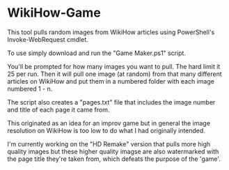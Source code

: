 # WikiHow-Game
This tool pulls random images from WikiHow articles using PowerShell's Invoke-WebRequest cmdlet.

To use simply download and run the "Game Maker.ps1" script. 

You'll be prompted for how many images you want to pull. The hard limit it 25 per run. 
Then it will pull one image (at random) from that many different articles on WikiHow and put them in a numbered folder with each image numbered 1 - n.

The script also creates a "pages.txt" file that includes the image number and title of each page it came from.

This originated as an idea for an improv game but in general the image resolution on WikiHow is too low to do what I had originally intended.

I'm currently working on the "HD Remake" version that pulls more high quality images but these higher quality imagse are also watermarked with the page title they're taken from, which defeats the purpose of the 'game'.
